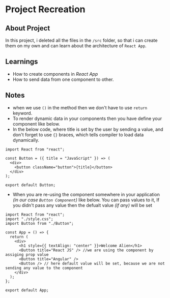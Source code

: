 # Project Recreation

## About Project

In this project, i deleted all the files in the `/src` folder, so that i can create them on my own and can learn about the architecture of `React App`.

## Learnings

- How to create components in _React App_
- How to send data from one component to other.

## Notes

- when we use `()` in the method then we don't have to use `return` keyword.
- To render dynamic data in your components then you have define your component like below.
- In the below code, where title is set by the user by sending a value, and don't forget to use `{}` braces, which tells compiler to load data dynamically.

```ReactJS - in Button.js
import React from "react";

const Button = ({ title = "JavaScript" }) => (
  <div>
    <button className="button">{title}</button>
  </div>
);

export default Button;

```

- When you are re-using the component somewhere in your application _(in our case `Button Component`)_ like below. You can pass values to it, If you didn't pass any value then the defualt value _(if any)_ will be set

```ReactJS - in App.js
import React from "react";
import "./style.css";
import Button from "./Button";

const App = () => {
  return (
    <div>
      <h1 style={{ textAlign: "center" }}>Welcome Alien</h1>
      <Button title="React JS" /> //we are using the component by assiging prop value
      <Button title="Angular" />
      <Button /> // here default value will be set, because we are not sending any value to the component
    </div>
  );
};

export default App;
```
